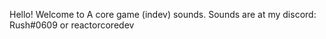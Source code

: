 Hello! Welcome to A core game (indev) sounds.
Sounds are at my discord: Rush#0609 or reactorcoredev
